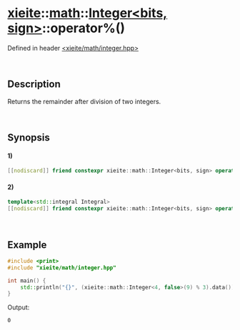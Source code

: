 # [xieite](../../../../../xieite.md)\:\:[math](../../../../../math.md)\:\:[Integer<bits, sign>](../../../../integer.md)\:\:operator%\(\)
Defined in header [<xieite/math/integer.hpp>](../../../../../../../include/xieite/math/integer.hpp)

&nbsp;

## Description
Returns the remainder after division of two integers.

&nbsp;

## Synopsis
#### 1)
```cpp
[[nodiscard]] friend constexpr xieite::math::Integer<bits, sign> operator%(xieite::math::Integer<bits, sign> dividend, xieite::math::Integer<bits, sign> divisor) noexcept;
```
#### 2)
```cpp
template<std::integral Integral>
[[nodiscard]] friend constexpr xieite::math::Integer<bits, sign> operator%(xieite::math::Integer<bits, sign> dividend, Integral divisor) noexcept;
```

&nbsp;

## Example
```cpp
#include <print>
#include "xieite/math/integer.hpp"

int main() {
    std::println("{}", (xieite::math::Integer<4, false>(9) % 3).data());
}
```
Output:
```
0
```
